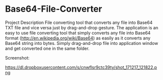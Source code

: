 # Base64-File-Converter
Project Description
File converting tool that converts any file into Base64 TXT file and vice versa just by drag-and-drop gesture.
The application is an easy to use file converting tool that simply converts any file into Base64 format (http://en.wikipedia.org/wiki/Base64) as easily as it converts any Base64 string into bytes. Simply drag-and-drop file into application window and get converted one in the same folder.

Screenshot:

https://dl.dropboxusercontent.com/s/cnwflsr9ctc39ty/shot_171217_121822.png
